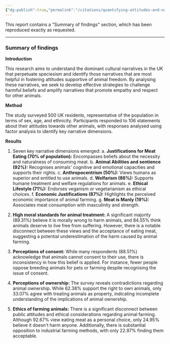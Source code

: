 ```yaml
---
{"dg-publish":true,"permalink":"/citations/quantifying-attitudes-and-narratives-about-other-animals-aninof-29-think-tank/","created":"2025-10-23T17:42:45.330+01:00","updated":"2025-10-23T17:42:45.331+01:00"}
---
```



This report contains a "Summary of findings" section, which has been reproduced exactly as requested.

***

### Summary of findings

**Introduction**

This research aims to understand the dominant cultural narratives in the UK that perpetuate speciesism and identify those narratives that are most helpful in fostering attitudes supportive of animal freedom. By analysing these narratives, we seek to develop effective strategies to challenge harmful beliefs and amplify narratives that promote empathy and respect for other animals.

**Method**

The study surveyed 500 UK residents, representative of the population in terms of sex, age, and ethnicity. Participants responded to 106 statements about their attitudes towards other animals, with responses analysed using factor analysis to identify key narrative dimensions.

**Results**

1.  Seven key narrative dimensions emerged:
    a. **Justifications for Meat Eating (70% of population):** Encompasses beliefs about the necessity and naturalness of consuming meat.
    b. **Animal Abilities and sentience (92%):** Recognises animals' cognitive and emotional capacities and supports their rights.
    c. **Anthropocentrism (50%):** Views humans as superior and entitled to use animals.
    d. **Welfarism (86%):** Supports humane treatment and welfare regulations for animals.
    e. **Ethical Lifestyle (71%):** Endorses veganism or vegetarianism as ethical choices.
    f. **Economic Justifications (87%):** Highlights the perceived economic importance of animal farming.
    g. **Meat is Manly (19%):** Associates meat consumption with masculinity and strength.

2.  **High moral standards for animal treatment:** A significant majority (89.31%) believe it is morally wrong to harm animals, and 84.55% think animals deserve to live free from suffering. However, there is a notable disconnect between these views and the acceptance of eating meat, suggesting a potential underestimation of the harm caused by animal farming.

3.  **Perceptions of consent:** While many respondents (88.51%) acknowledge that animals cannot consent to their use, there is inconsistency in how this belief is applied. For instance, fewer people oppose breeding animals for pets or farming despite recognising the issue of consent.

4.  **Perceptions of ownership:** The survey reveals contradictions regarding animal ownership. While 62.38% support the right to own animals, only 33.07% agree with treating animals as property, indicating incomplete understanding of the implications of animal ownership.

5.  **Ethics of farming animals:** There is a significant disconnect between public attitudes and ethical considerations regarding animal farming. Although 92.67% view eating meat as a personal choice, only 24.95% believe it doesn't harm anyone. Additionally, there is substantial opposition to industrial farming methods, with only 22.97% finding them acceptable.
